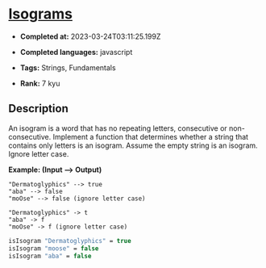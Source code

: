 # [Isograms](https://www.codewars.com/kata/54ba84be607a92aa900000f1)

- **Completed at:** 2023-03-24T03:11:25.199Z

- **Completed languages:** javascript

- **Tags:** Strings, Fundamentals

- **Rank:** 7 kyu

## Description

An isogram is a word that has no repeating letters, consecutive or non-consecutive. Implement a function that determines whether a string that contains only letters is an isogram. Assume the empty string is an isogram. Ignore letter case.

**Example: (Input --> Output)**
```if-not:factor
"Dermatoglyphics" --> true
"aba" --> false
"moOse" --> false (ignore letter case)
```

```if:factor
"Dermatoglyphics" -> t
"aba" -> f
"moOse" -> f (ignore letter case)
```
```fsharp
isIsogram "Dermatoglyphics" = true
isIsogram "moose" = false
isIsogram "aba" = false
```
